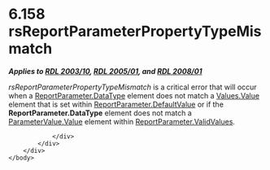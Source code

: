 <html dir="LTR" xmlns:mshelp="http://msdn.microsoft.com/mshelp" xmlns:ddue="http://ddue.schemas.microsoft.com/authoring/2003/5" xmlns:xlink="http://www.w3.org/1999/xlink" xmlns:tool="http://www.microsoft.com/tooltip">
    <head>
        <meta http-equiv="Content-Type" content="text/html; CHARSET=utf-8"></meta>
        <meta name="save" content="history"></meta>
        <title>6.158 rsReportParameterPropertyTypeMismatch</title>
        <xml>
            <mshelp:toctitle title="6.158 rsReportParameterPropertyTypeMismatch"></mshelp:toctitle>
            <mshelp:rltitle title="[MS-RDL]: rsReportParameterPropertyTypeMismatch"></mshelp:rltitle>
            <mshelp:keyword index="A" term="3a71e43f-0f83-4945-99d4-af29d1981274"></mshelp:keyword>
            <mshelp:attr name="DCSext.ContentType" value="open specification"></mshelp:attr>
            <mshelp:attr name="AssetID" value="3a71e43f-0f83-4945-99d4-af29d1981274"></mshelp:attr>
            <mshelp:attr name="TopicType" value="kbRef"></mshelp:attr>
            <mshelp:attr name="DCSext.Title" value="[MS-RDL]: rsReportParameterPropertyTypeMismatch" />
        </xml>
    </head>
    <body>
        <div id="header">
            <h1 class="heading">6.158 rsReportParameterPropertyTypeMismatch</h1>
        </div>
        <div id="mainSection">
            <div id="mainBody">
                <div id="allHistory" class="saveHistory"></div>
                <div id="sectionSection0" class="section" name="collapseableSection">
                    

<p><b><i>Applies to </i></b><a href="a7e2ad00-07c8-4f6d-80ab-3ad55df7b233.htm"><b><i>RDL 2003/10</i></b></a><b><i>,
</i></b><a href="3ebe2912-4958-4832-b391-cad1f5e13338.htm"><b><i>RDL 2005/01</i></b></a><b><i>,
and </i></b><a href="1e855f94-4617-47e4-b89e-0856c6cb420f.htm"><b><i>RDL 2008/01</i></b></a></p>

<p><i>rsReportParameterPropertyTypeMismatch</i> is a critical
error that will occur when a <a href="248a4828-635d-45ec-9f6b-c2f601ed1fa1.htm">ReportParameter.DataType</a>
element does not match a <a href="6d1d760f-fc6f-4450-bacd-b0de538016fc.htm">Values.Value</a>
element that is set within <a href="8e66448d-9239-490c-8c81-5d4bce32e4d8.htm">ReportParameter.DefaultValue</a>
or if the <b>ReportParameter.DataType</b> element does not match a <a href="d334e6cd-960f-4621-af27-d0045654ac57.htm">ParameterValue.Value</a>
element within <a href="391604b0-2c0d-4f51-82ae-0c30e75345a4.htm">ReportParameter.ValidValues</a>.</p>


                </div>
            </div>
        </div>
    </body>
</html>